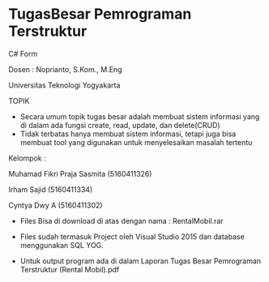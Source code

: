 # TugasBesar Pemrograman Terstruktur
C# Form

Dosen : Noprianto, S.Kom., M.Eng

Universitas Teknologi Yogyakarta

TOPIK

- Secara umum topik tugas besar adalah membuat sistem informasi yang di dalam ada fungsi create, read, update, dan delete(CRUD)
- Tidak terbatas hanya membuat sistem informasi, tetapi juga bisa membuat tool yang digunakan untuk menyelesaikan masalah tertentu


Kelompok :

Muhamad Fikri Praja Sasmita (5160411326)

Irham Sajid (5160411334)

Cyntya Dwy A (5160411302)




- Files Bisa di download di atas dengan nama : RentalMobil.rar

- Files sudah termasuk Project oleh Visual Studio 2015 dan database menggunakan SQL YOG.

- Untuk output program ada di dalam Laporan Tugas Besar Pemrograman Terstruktur (Rental Mobil).pdf
